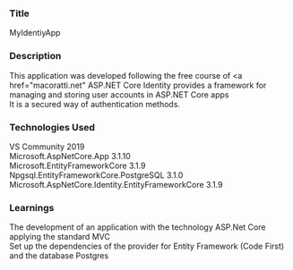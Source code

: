 ### __Title__ 

MyIdentiyApp

### __Description__

This application was developed following the free course of <a href="macoratti.net"</a>
ASP.NET Core Identity provides a framework for managing and storing user accounts in ASP.NET Core apps</br>
It is a secured way of authentication methods.

### __Technologies Used__

VS Community 2019 </br>
Microsoft.AspNetCore.App 3.1.10</br>
Microsoft.EntityFrameworkCore 3.1.9</br>
Npgsql.EntityFrameworkCore.PostgreSQL 3.1.0
Microsoft.AspNetCore.Identity.EntityFrameworkCore 3.1.9</br>

### __Learnings__

The development of an application with the technology ASP.Net Core applying the standard MVC</br>
Set up the dependencies of the provider for Entity Framework (Code First) and the database Postgres</br>
